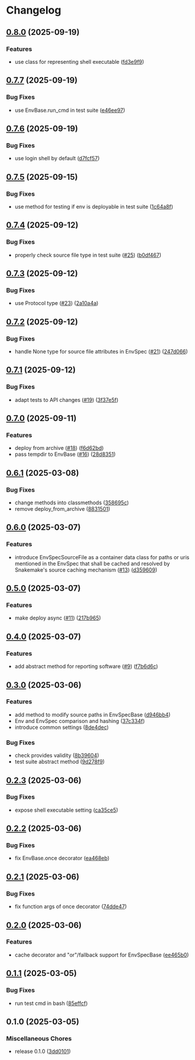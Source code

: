 # Changelog

## [0.8.0](https://github.com/snakemake/snakemake-interface-software-deployment-plugins/compare/v0.7.7...v0.8.0) (2025-09-19)


### Features

* use class for representing shell executable ([fd3e9f9](https://github.com/snakemake/snakemake-interface-software-deployment-plugins/commit/fd3e9f9e1ac66a194046f38558e4d6bd880b1dd2))

## [0.7.7](https://github.com/snakemake/snakemake-interface-software-deployment-plugins/compare/v0.7.6...v0.7.7) (2025-09-19)


### Bug Fixes

* use EnvBase.run_cmd in test suite ([e46ee97](https://github.com/snakemake/snakemake-interface-software-deployment-plugins/commit/e46ee9785d1c105341834a416b526d684d52f5c4))

## [0.7.6](https://github.com/snakemake/snakemake-interface-software-deployment-plugins/compare/v0.7.5...v0.7.6) (2025-09-19)


### Bug Fixes

* use login shell by default ([d7fcf57](https://github.com/snakemake/snakemake-interface-software-deployment-plugins/commit/d7fcf57ae4e6a4fe7fe145df19e8a28ec6960e6b))

## [0.7.5](https://github.com/snakemake/snakemake-interface-software-deployment-plugins/compare/v0.7.4...v0.7.5) (2025-09-15)


### Bug Fixes

* use method for testing if env is deployable in test suite ([1c64a8f](https://github.com/snakemake/snakemake-interface-software-deployment-plugins/commit/1c64a8f96554133ed1150ab00a55303dac1e68cc))

## [0.7.4](https://github.com/snakemake/snakemake-interface-software-deployment-plugins/compare/v0.7.3...v0.7.4) (2025-09-12)


### Bug Fixes

* properly check source file type in test suite ([#25](https://github.com/snakemake/snakemake-interface-software-deployment-plugins/issues/25)) ([b0df467](https://github.com/snakemake/snakemake-interface-software-deployment-plugins/commit/b0df4670ff8ab8097cf5c281ab3f13859c718ae9))

## [0.7.3](https://github.com/snakemake/snakemake-interface-software-deployment-plugins/compare/v0.7.2...v0.7.3) (2025-09-12)


### Bug Fixes

* use Protocol type ([#23](https://github.com/snakemake/snakemake-interface-software-deployment-plugins/issues/23)) ([2a10a4a](https://github.com/snakemake/snakemake-interface-software-deployment-plugins/commit/2a10a4a011515de79dd1c7eff0a8bfc6a8217416))

## [0.7.2](https://github.com/snakemake/snakemake-interface-software-deployment-plugins/compare/v0.7.1...v0.7.2) (2025-09-12)


### Bug Fixes

* handle None type for source file attributes in EnvSpec ([#21](https://github.com/snakemake/snakemake-interface-software-deployment-plugins/issues/21)) ([247d066](https://github.com/snakemake/snakemake-interface-software-deployment-plugins/commit/247d06669854b06b38c58b3e9c023fd45e765391))

## [0.7.1](https://github.com/snakemake/snakemake-interface-software-deployment-plugins/compare/v0.7.0...v0.7.1) (2025-09-12)


### Bug Fixes

* adapt tests to API changes ([#19](https://github.com/snakemake/snakemake-interface-software-deployment-plugins/issues/19)) ([3f37e5f](https://github.com/snakemake/snakemake-interface-software-deployment-plugins/commit/3f37e5faf50869fcf18a33e1b1ae7feb382cb9d6))

## [0.7.0](https://github.com/snakemake/snakemake-interface-software-deployment-plugins/compare/v0.6.1...v0.7.0) (2025-09-11)


### Features

* deploy from archive ([#18](https://github.com/snakemake/snakemake-interface-software-deployment-plugins/issues/18)) ([f6d62bd](https://github.com/snakemake/snakemake-interface-software-deployment-plugins/commit/f6d62bd6530673c6fbbad382807378dbdcbf0023))
* pass tempdir to EnvBase ([#16](https://github.com/snakemake/snakemake-interface-software-deployment-plugins/issues/16)) ([28d8351](https://github.com/snakemake/snakemake-interface-software-deployment-plugins/commit/28d83516691e1e90edb00d17bb44d437c69a332d))

## [0.6.1](https://github.com/snakemake/snakemake-interface-software-deployment-plugins/compare/v0.6.0...v0.6.1) (2025-03-08)


### Bug Fixes

* change methods into classmethods ([358695c](https://github.com/snakemake/snakemake-interface-software-deployment-plugins/commit/358695ce97f036b5e44d0ce6f0a15c7c9cce832f))
* remove deploy_from_archive ([8831501](https://github.com/snakemake/snakemake-interface-software-deployment-plugins/commit/8831501a1ec3286bd7342ab34a523f3944bc2153))

## [0.6.0](https://github.com/snakemake/snakemake-interface-software-deployment-plugins/compare/v0.5.0...v0.6.0) (2025-03-07)


### Features

* introduce EnvSpecSourceFile as a container data class for paths or uris mentioned in the EnvSpec that shall be cached and resolved by Snakemake's source caching mechanism ([#13](https://github.com/snakemake/snakemake-interface-software-deployment-plugins/issues/13)) ([d359609](https://github.com/snakemake/snakemake-interface-software-deployment-plugins/commit/d359609bf2dd01a1b29814c76eb7276d657c2b27))

## [0.5.0](https://github.com/snakemake/snakemake-interface-software-deployment-plugins/compare/v0.4.0...v0.5.0) (2025-03-07)


### Features

* make deploy async ([#11](https://github.com/snakemake/snakemake-interface-software-deployment-plugins/issues/11)) ([217b965](https://github.com/snakemake/snakemake-interface-software-deployment-plugins/commit/217b965e8c07f1ae05aa8657c8914b8efdc6c073))

## [0.4.0](https://github.com/snakemake/snakemake-interface-software-deployment-plugins/compare/v0.3.0...v0.4.0) (2025-03-07)


### Features

* add abstract method for reporting software ([#9](https://github.com/snakemake/snakemake-interface-software-deployment-plugins/issues/9)) ([f7b6d6c](https://github.com/snakemake/snakemake-interface-software-deployment-plugins/commit/f7b6d6c190be74cc0e036f3c02d8cdee79abdfb4))

## [0.3.0](https://github.com/snakemake/snakemake-interface-software-deployment-plugins/compare/v0.2.3...v0.3.0) (2025-03-06)


### Features

* add method to modify source paths in EnvSpecBase ([d946bb4](https://github.com/snakemake/snakemake-interface-software-deployment-plugins/commit/d946bb4534e09ebba25c385cd8b599736492e0c1))
* Env and EnvSpec comparison and hashing ([37c334f](https://github.com/snakemake/snakemake-interface-software-deployment-plugins/commit/37c334f6080b5ca907d6a3e05225d2f48239df71))
* introduce common settings ([8de4dec](https://github.com/snakemake/snakemake-interface-software-deployment-plugins/commit/8de4dec75f654eba05f7916e442c107253393069))


### Bug Fixes

* check provides validity ([8b39604](https://github.com/snakemake/snakemake-interface-software-deployment-plugins/commit/8b39604f5d77070b909819af6e1b5af7f21980dc))
* test suite abstract method ([9d278f9](https://github.com/snakemake/snakemake-interface-software-deployment-plugins/commit/9d278f928fb40aaf4090359af2d8f84d22391a74))

## [0.2.3](https://github.com/snakemake/snakemake-interface-software-deployment-plugins/compare/v0.2.2...v0.2.3) (2025-03-06)


### Bug Fixes

* expose shell executable setting ([ca35ce5](https://github.com/snakemake/snakemake-interface-software-deployment-plugins/commit/ca35ce5656a6086b3f4ff1c188fb4b6d1cc77163))

## [0.2.2](https://github.com/snakemake/snakemake-interface-software-deployment-plugins/compare/v0.2.1...v0.2.2) (2025-03-06)


### Bug Fixes

* fix EnvBase.once decorator ([ea468eb](https://github.com/snakemake/snakemake-interface-software-deployment-plugins/commit/ea468eb37f79ff177a37d2077d9c9e171a832945))

## [0.2.1](https://github.com/snakemake/snakemake-interface-software-deployment-plugins/compare/v0.2.0...v0.2.1) (2025-03-06)


### Bug Fixes

* fix function args of once decorator ([74dde47](https://github.com/snakemake/snakemake-interface-software-deployment-plugins/commit/74dde475b81cc1f9d5bd34ed9a714f6782fc0263))

## [0.2.0](https://github.com/snakemake/snakemake-interface-software-deployment-plugins/compare/v0.1.1...v0.2.0) (2025-03-06)


### Features

* cache decorator and "or"/fallback support for EnvSpecBase ([ee465b0](https://github.com/snakemake/snakemake-interface-software-deployment-plugins/commit/ee465b05dafe85d459ba3d16dbb51311663deb5c))

## [0.1.1](https://github.com/snakemake/snakemake-interface-software-deployment-plugins/compare/v0.1.0...v0.1.1) (2025-03-05)


### Bug Fixes

* run test cmd in bash ([85effcf](https://github.com/snakemake/snakemake-interface-software-deployment-plugins/commit/85effcf86792f474fcfb0f880c36694e5dfe2307))

## 0.1.0 (2025-03-05)


### Miscellaneous Chores

* release 0.1.0 ([3dd0101](https://github.com/snakemake/snakemake-interface-software-deployment-plugins/commit/3dd0101b3b20c6b5f4e89cc889475e09eb12d050))
